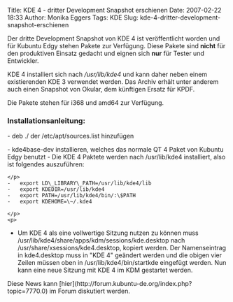 Title: KDE 4 - dritter Development Snapshot erschienen
Date: 2007-02-22 18:33
Author: Monika Eggers
Tags: KDE
Slug: kde-4-dritter-development-snapshot-erschienen

Der dritte Development Snapshot von KDE 4 ist veröffentlicht worden und
für Kubuntu Edgy stehen Pakete zur Verfügung. Diese Pakete sind
**nicht** für den produktiven Einsatz gedacht und eignen sich **nur**
für Tester und Entwickler.  

KDE 4 installiert sich nach */usr/lib/kde4* und kann daher neben einem
existierenden KDE 3 verwendet werden. Das Archiv erhält unter anderem
auch einen Snapshot von Okular, dem künftigen Ersatz für KPDF.  

Die Pakete stehen für i368 und amd64 zur Verfügung.

</p>
<!--break--><!--break-->

### Installationsanleitung:

</p>
-   deb <http://kubuntu.org/packages/kde4-3.80.3/> ./ der
    /etc/apt/sources.list hinzufügen
    </p>
    <p>
-   kde4base-dev installieren, welches das normale QT 4 Paket von
    Kubuntu Edgy benutzt
-   Die KDE 4 Paktete werden nach /usr/lib/kde4 installiert, also ist
    folgendes auszuführen:

    </p>
    -   export LD\_LIBRARY\_PATH=/usr/lib/kde4/lib
    -   export KDEDIR=/usr/lib/kde4
    -   export PATH=/usr/lib/kde4/bin/:\$PATH
    -   export KDEHOME=\~/.kde4

    </p>
    <p>
-   Um KDE 4 als eine vollwertige Sitzung nutzen zu können muss
    /usr/lib/kde4/share/apps/kdm/sessions/kde.desktop nach
    /usr/share/xsessions/kde4.desktop, kopiert werden. Der Namenseintrag
    in kde4.desktop muss in "KDE 4" geändert werden und die obigen vier
    Zeilen müssen oben in /usr/lib/kde4/bin/startkde eingefügt werden.
    Nun kann eine neue Sitzung mit KDE 4 im KDM gestartet werden.

</p>
Diese News kann
[hier](http://forum.kubuntu-de.org/index.php?topic=7770.0) im Forum
diskutiert werden.

</p>

